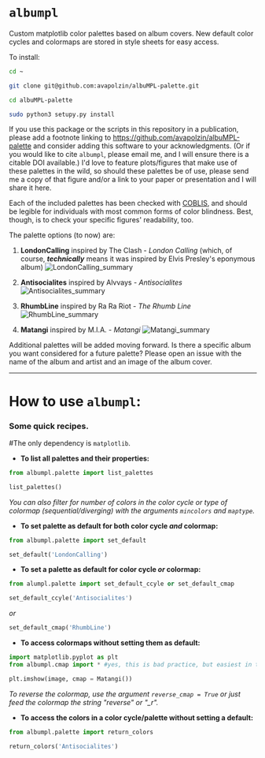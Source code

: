 # `albumpl `
Custom matplotlib color palettes based on album covers. New default color cycles and colormaps are stored in style sheets for easy access.

To install:
```bash
cd ~

git clone git@github.com:avapolzin/albuMPL-palette.git

cd albuMPL-palette

sudo python3 setupy.py install

````

If you use this package or the scripts in this repository in a publication, please add a footnote linking to https://github.com/avapolzin/albuMPL-palette and consider adding this software to your acknowledgments. (Or if you would like to cite `albumpl`, please email me, and I will ensure there is a citable DOI available.) I'd love to feature plots/figures that make use of these palettes in the wild, so should these palettes be of use, please send me a copy of that figure and/or a link to your paper or presentation and I will share it here.

Each of the included palettes has been checked with [COBLIS](https://www.color-blindness.com/coblis-color-blindness-simulator/), and should be legible for individuals with most common forms of color blindness. Best, though, is to check your specific figures' readability, too.


The palette options (to now) are:
1. __LondonCalling__ inspired by The Clash - _London Calling_ (which, of course, ***technically*** means it was inspired by Elvis Presley's eponymous album)
![LondonCalling_summary](https://user-images.githubusercontent.com/29441772/149859998-c0d2990b-123f-40f2-90ca-644cfaae0cdf.png)

2. __Antisocialites__ inspired by Alvvays - _Antisocialites_
![Antisocialites_summary](https://user-images.githubusercontent.com/29441772/149859986-f0f7c779-398e-43ab-996a-245179045783.png)

3. __RhumbLine__ inspired by Ra Ra Riot - _The Rhumb Line_
![RhumbLine_summary](https://user-images.githubusercontent.com/29441772/149860002-220f06c8-ed04-4a83-8c00-36e3e424af54.png)

4. __Matangi__ inspired by M.I.A. - _Matangi_
![Matangi_summary](https://user-images.githubusercontent.com/29441772/188256902-6fa7b458-1cb5-4bd6-b4ef-9299ef1097ad.png)


Additional palettes will be added moving forward. Is there a specific album you want considered for a future palette? Please open an issue with the name of the album and artist and an image of the album cover.

***
# How to use `albumpl`:
### Some quick recipes.
#The only dependency is `matplotlib`.

- **To list all palettes and their properties:**
```python
from albumpl.palette import list_palettes

list_palettes()
```
*You can also filter for number of colors in the color cycle or type of colormap (sequential/diverging) with the arguments `mincolors` and `maptype`.*

- **To set palette as default for both color cycle *and* colormap:**
```python
from albumpl.palette import set_default

set_default('LondonCalling')
```

- **To set a palette as default for color cycle *or* colormap:**
```python
from alumpl.palette import set_default_ccyle or set_default_cmap

set_default_ccyle('Antisocialites')
```
*or*
```python
set_default_cmap('RhumbLine')
```

- **To access colormaps without setting them as default:**
```python
import matplotlib.pyplot as plt
from albumpl.cmap import * #yes, this is bad practice, but easiest in this case!

plt.imshow(image, cmap = Matangi())
```
*To reverse the colormap, use the argument `reverse_cmap = True` or just feed the colormap the string "reverse" or "_r".*

- **To access the colors in a color cycle/palette without setting a default:**
```python
from albumpl.palette import return_colors

return_colors('Antisocialites')
```
